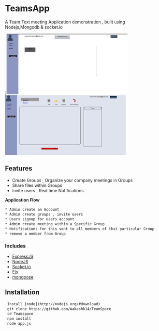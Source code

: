 # TeamsApp

A Team Text meeting Application demonstration , built using Nodejs,Mongodb & socket.io

]<img src="screen1.png"  width="400px">
<img src="Screen2.png" width="400px">

## Features
* Create Groups , Organize your company meetings in Groups
* Share files within Groups
* Invite users , Real time Notifications

**Application Flow**

```
* Admin create an Account
* Admin create groups , invite users
* Users signup for users account
* Admin create meeting within a Specific Group
* Notifications for this sent to all members of that particular Group
* remove a member from Group
```

### Includes

- [ExpressJS](https://expressjs.com)
- [NodeJS](https://nodejs.org/en/)
- [Socket.io](https://socket.io/docs)
- [Ejs](https://ejs.co/)
- [mongoose](https://mongoosejs.com/docs/)

Installation
------------
```
 Install [node](http://nodejs.org/#download)
 git clone https://github.com/Aakashk14/TeamSpace
 cd Teamspace
 npm install
 node app.js




